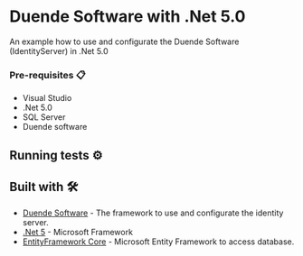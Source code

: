 # Duende Software with .Net 5.0
An example how to use and configurate the Duende Software (IdentityServer) in .Net 5.0

### Pre-requisites 📋

* Visual Studio
* .Net 5.0
* SQL Server
* Duende software

## Running tests ⚙️


## Built with 🛠️

* [Duende Software](https://duendesoftware.com/) - The framework to use and configurate the identity server.
* [.Net 5](https://dotnet.microsoft.com/download/dotnet/5.0) - Microsoft Framework
* [EntityFramework Core](https://docs.microsoft.com/es-es/ef/core/) - Microsoft Entity Framework to access database.
